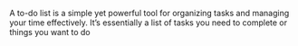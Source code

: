 A to-do list is a simple yet powerful tool for organizing tasks and managing your time effectively. It’s essentially a list of tasks you need to complete or things you want to do
